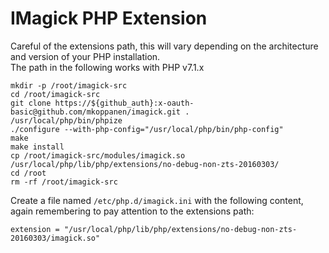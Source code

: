 # IMagick PHP Extension

Careful of the extensions path, this will vary depending on the architecture and version of your PHP installation.  
The path in the following works with PHP v7.1.x

```
mkdir -p /root/imagick-src
cd /root/imagick-src
git clone https://${github_auth}:x-oauth-basic@github.com/mkoppanen/imagick.git .
/usr/local/php/bin/phpize
./configure --with-php-config="/usr/local/php/bin/php-config"
make
make install
cp /root/imagick-src/modules/imagick.so /usr/local/php/lib/php/extensions/no-debug-non-zts-20160303/
cd /root
rm -rf /root/imagick-src
```

Create a file named `/etc/php.d/imagick.ini` with the following content, again remembering to pay attention to the extensions path:
```
extension = "/usr/local/php/lib/php/extensions/no-debug-non-zts-20160303/imagick.so"
```
